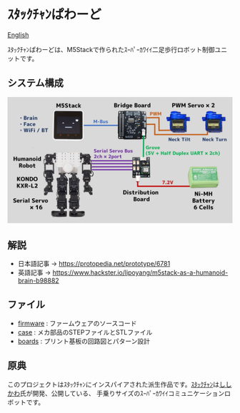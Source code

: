 # ｽﾀｯｸﾁｬﾝぱわーど
[English](./README.md)

ｽﾀｯｸﾁｬﾝぱわーどは、M5Stackで作られたｽｰﾊﾟｰｶﾜｲｲ二足歩行ロボット制御ユニットです。

<!-- 動画埋め込み
## 動画
[![代替テキスト](https://img.youtube.com/vi/nw4zOiLLuTk/0.jpg)](https://www.youtube.com/watch?v=nw4zOiLLuTk)
 -->
## システム構成
![システム概要](./docs/images/overview.jpg)

## 解説
* 日本語記事 → https://protopedia.net/prototype/6781
* 英語記事 → https://www.hackster.io/lipoyang/m5stack-as-a-humanoid-brain-b98882

## ファイル
* [firmware](./firmware/) : ファームウェアのソースコード
* [case](./case/) : メカ部品のSTEPファイルとSTLファイル
* [boards](./boards/) : プリント基板の回路図とパターン設計

## 原典
このプロジェクトはｽﾀｯｸﾁｬﾝにインスパイアされた派生作品です。[ｽﾀｯｸﾁｬﾝ](https://github.com/stack-chan/stack-chan)は[ししかわ](https://x.com/stack_chan)氏が開発、公開している、 手乗りサイズのｽｰﾊﾟｰｶﾜｲｲコミュニケーションロボットです。 
